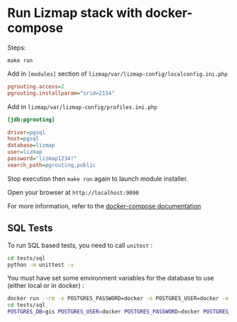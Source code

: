 # Run Lizmap stack with docker-compose

Steps:

```
make run
```

Add in `[modules]` section of `lizmap/var/lizmap-config/localconfig.ini.php`

```ini
pgrouting.access=2
pgrouting.installparam="srid=2154"
```

Add in `lizmap/var/lizmap-config/profiles.ini.php`

```ini
[jdb:pgrouting]

driver=pgsql
host=pgsql
database=lizmap
user=lizmap
password="lizmap1234!"
search_path=pgrouting,public
```

Stop execution then `make run` again to launch module installer.

Open your browser at `http://localhost:9090`

For more information, refer to the [docker-compose documentation](https://docs.docker.com/compose/)

## SQL Tests

To run SQL based tests, you need to call `unitest` :

```bash
cd tests/sql
python -m unittest -v
```

You must have set some environment variables for the database to use (either local or in docker) :

```bash
docker run --rm -e POSTGRES_PASSWORD=docker -e POSTGRES_USER=docker -e POSTGRES_DB=gis -p 127.0.0.1:35432:5432 3liz/postgis:13-2.5
cd tests/sql
POSTGRES_DB=gis POSTGRES_USER=docker POSTGRES_PASSWORD=docker POSTGRES_PORT=35432 python -m unittest -v
```
